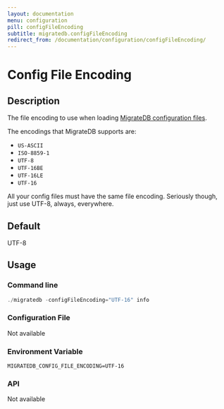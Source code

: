 ```yaml
---
layout: documentation
menu: configuration
pill: configFileEncoding
subtitle: migratedb.configFileEncoding
redirect_from: /documentation/configuration/configFileEncoding/
---
```


# Config File Encoding

## Description

The file encoding to use when loading [MigrateDB configuration files](/documentation/configuration/configfile).

The encodings that MigrateDB supports are:

- `US-ASCII`
- `ISO-8859-1`
- `UTF-8`
- `UTF-16BE`
- `UTF-16LE`
- `UTF-16`

All your config files must have the same file encoding. Seriously though, just use UTF-8, always, everywhere.

## Default

UTF-8

## Usage

### Command line

```powershell
./migratedb -configFileEncoding="UTF-16" info
```

### Configuration File

Not available

### Environment Variable

```properties
MIGRATEDB_CONFIG_FILE_ENCODING=UTF-16
```

### API

Not available
